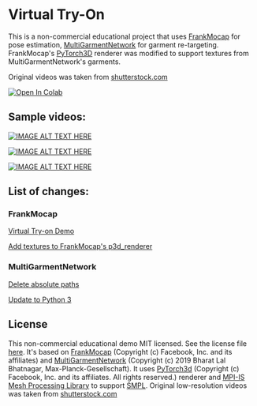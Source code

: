 # Virtual Try-On
This is a non-commercial educational project that uses [FrankMocap](https://github.com/facebookresearch/frankmocap) for pose estimation, [MultiGarmentNetwork](https://github.com/bharat-b7/MultiGarmentNetwork) for garment re-targeting. FrankMocap's [PyTorch3D](https://pytorch3d.org/) renderer was modified to support textures from MultiGarmentNetwork's garments.

Original videos was taken from [shutterstock.com](https://www.shutterstock.com/)

[![Open In Colab](https://colab.research.google.com/assets/colab-badge.svg)](https://colab.research.google.com/github/pbelevich/virtual-try-on/blob/main/virtual_try_on.ipynb)

## Sample videos:

[![IMAGE ALT TEXT HERE](https://img.youtube.com/vi/z5ka8HIwTH0/0.jpg)](https://youtu.be/z5ka8HIwTH0)

[![IMAGE ALT TEXT HERE](https://img.youtube.com/vi/iJE7L8jg3Qg/0.jpg)](https://youtu.be/iJE7L8jg3Qg)

[![IMAGE ALT TEXT HERE](https://img.youtube.com/vi/72reazLNgso/0.jpg)](https://youtu.be/72reazLNgso)

## List of changes:

### FrankMocap

[Virtual Try-on Demo](https://github.com/pbelevich/frankmocap/compare/add_textures_to_p3d_renderer...pbelevich:virtual_try_on_demo)

[Add textures to FrankMocap's p3d_renderer](https://github.com/pbelevich/frankmocap/compare/master...pbelevich:add_textures_to_p3d_renderer)

### MultiGarmentNetwork

[Delete absolute paths](https://github.com/pbelevich/MultiGarmentNetwork/compare/python3...pbelevich:delete_absolute_paths)

[Update to Python 3](https://github.com/pbelevich/MultiGarmentNetwork/compare/master...pbelevich:python3)

## License

This non-commercial educational demo MIT licensed. See the license file [here](https://github.com/pbelevich/virtual-try-on/blob/main/LICENSE). It's based on [FrankMocap](https://github.com/facebookresearch/frankmocap) (Copyright (c) Facebook, Inc. and its affiliates) and [MultiGarmentNetwork](https://github.com/bharat-b7/MultiGarmentNetwork) (Copyright (c) 2019 Bharat Lal Bhatnagar, Max-Planck-Gesellschaft). It uses [PyTorch3d](https://github.com/facebookresearch/pytorch3d) (Copyright (c) Facebook, Inc. and its affiliates. All rights reserved.) renderer and [MPI-IS Mesh Processing Library](https://github.com/MPI-IS/mesh) to support [SMPL](https://smpl.is.tue.mpg.de/). Original low-resolution videos was taken from [shutterstock.com](https://www.shutterstock.com/)
